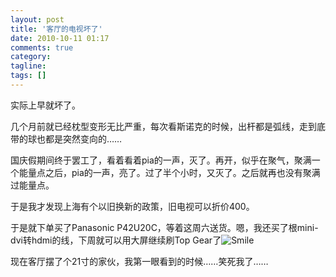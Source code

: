 ```yaml
---
layout: post
title: '客厅的电视坏了'
date: 2010-10-11 01:17
comments: true
category:
tagline:
tags: []
---
```


实际上早就坏了。



几个月前就已经枕型变形无比严重，每次看斯诺克的时候，出杆都是弧线，走到底带的球也都是突然变向的……



国庆假期间终于罢工了，看着看着pia的一声，灭了。再开，似乎在聚气，聚满一个能量点之后，pia的一声，亮了。过了半个小时，又灭了。之后就再也没有聚满过能量点。



于是我才发现上海有个以旧换新的政策，旧电视可以折价400。



于是就下单买了Panasonic P42U20C，等着这周六送货。嗯，我还买了根mini-dvi转hdmi的线，下周就可以用大屏继续刷Top Gear了![Smile](http://qingpei.me/images/in_post/wlemoticon-smile.png)



现在客厅摆了个21寸的家伙，我第一眼看到的时候……笑死我了……
